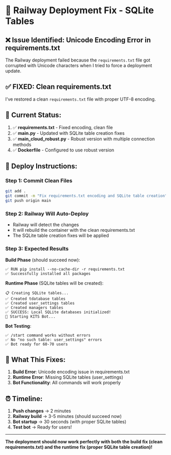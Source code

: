 # 🚀 Railway Deployment Fix - SQLite Tables

## ❌ **Issue Identified**: Unicode Encoding Error in requirements.txt

The Railway deployment failed because the `requirements.txt` file got corrupted with Unicode characters when I tried to force a deployment update.

## ✅ **FIXED**: Clean requirements.txt

I've restored a clean `requirements.txt` file with proper UTF-8 encoding.

## 🔧 **Current Status**:

1. ✅ **requirements.txt** - Fixed encoding, clean file
2. ✅ **main.py** - Updated with SQLite table creation fixes
3. ✅ **main_cloud_robust.py** - Robust version with multiple connection methods
4. ✅ **Dockerfile** - Configured to use robust version

## 🚀 **Deploy Instructions**:

### **Step 1: Commit Clean Files**
```bash
git add .
git commit -m "Fix requirements.txt encoding and SQLite table creation"
git push origin main
```

### **Step 2: Railway Will Auto-Deploy**
- Railway will detect the changes
- It will rebuild the container with the clean requirements.txt
- The SQLite table creation fixes will be applied

### **Step 3: Expected Results**

**Build Phase** (should succeed now):
```
✅ RUN pip install --no-cache-dir -r requirements.txt
✅ Successfully installed all packages
```

**Runtime Phase** (SQLite tables will be created):
```
📋 Creating SQLite tables...
✅ Created tdatabase tables
✅ Created user_settings tables
✅ Created managers tables
✅ SUCCESS: Local SQLite databases initialized!
🤖 Starting KITS Bot...
```

**Bot Testing**:
```
✅ /start command works without errors
✅ No "no such table: user_settings" errors
✅ Bot ready for 60-70 users
```

## 🎯 **What This Fixes**:

1. **Build Error**: Unicode encoding issue in requirements.txt
2. **Runtime Error**: Missing SQLite tables (user_settings)
3. **Bot Functionality**: All commands will work properly

## ⏰ **Timeline**:

1. **Push changes** → 2 minutes
2. **Railway build** → 3-5 minutes (should succeed now)
3. **Bot startup** → 30 seconds (with proper SQLite tables)
4. **Test bot** → Ready for users!

---

**The deployment should now work perfectly with both the build fix (clean requirements.txt) and the runtime fix (proper SQLite table creation)!**

